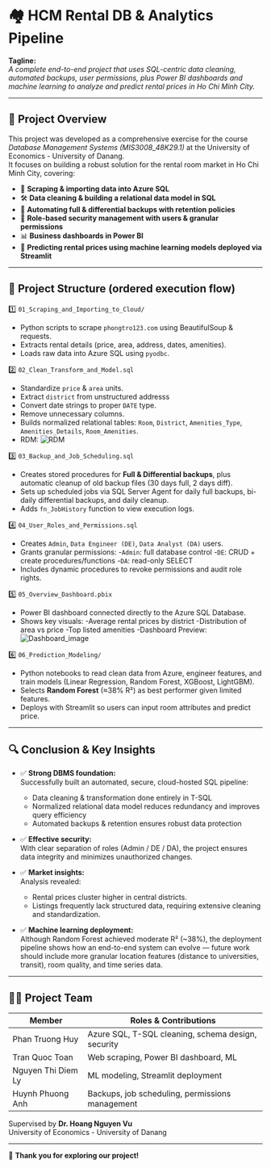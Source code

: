 # 🏘️ HCM Rental DB & Analytics Pipeline

**Tagline:**  
*A complete end-to-end project that uses SQL-centric data cleaning, automated backups, user permissions, plus Power BI dashboards and machine learning to analyze and predict rental prices in Ho Chi Minh City.*

---

## 📌 Project Overview

This project was developed as a comprehensive exercise for the course *Database Management Systems (MIS3008_48K29.1)* at the University of Economics - University of Danang.  
It focuses on building a robust solution for the rental room market in Ho Chi Minh City, covering:

- 🐍 **Scraping & importing data into Azure SQL**
- 🛠 **Data cleaning & building a relational data model in SQL**
- 💾 **Automating full & differential backups with retention policies**
- 🔐 **Role-based security management with users & granular permissions**
- 📊 **Business dashboards in Power BI**
- 🤖 **Predicting rental prices using machine learning models deployed via Streamlit**

---

## 📂 Project Structure (ordered execution flow)

1️⃣ `01_Scraping_and_Importing_to_Cloud/`  
- Python scripts to scrape `phongtro123.com` using BeautifulSoup & requests.
- Extracts rental details (price, area, address, dates, amenities).
- Loads raw data into Azure SQL using `pyodbc`.

2️⃣ `02_Clean_Transform_and_Model.sql`  
- Standardize `price` & `area` units.
- Extract `district` from unstructured addresss
- Convert date strings to proper `DATE` type.
- Remove unnecessary columns.
- Builds normalized relational tables: `Room`, `District`, `Amenities_Type`, `Amenities_Details`, `Room_Amenities`.
- RDM: ![RDM](https://github.com/user-attachments/assets/616c9bd8-a441-4cd4-9707-d8e3ab9b80fe)

3️⃣ `03_Backup_and_Job_Scheduling.sql`  
- Creates stored procedures for **Full & Differential backups**, plus automatic cleanup of old backup files (30 days full, 2 days diff).
- Sets up scheduled jobs via SQL Server Agent for daily full backups, bi-daily differential backups, and daily cleanup.
- Adds `fn_JobHistory` function to view execution logs.

4️⃣ `04_User_Roles_and_Permissions.sql`  
- Creates `Admin`, `Data Engineer (DE)`, `Data Analyst (DA)` users.
- Grants granular permissions:
       -`Admin`: full database control
       -`DE`: CRUD + create procedures/functions
       -`DA`: read-only SELECT
- Includes dynamic procedures to revoke permissions and audit role rights.

5️⃣ `05_Overview_Dashboard.pbix`  
- Power BI dashboard connected directly to the Azure SQL Database.
- Shows key visuals:
       -Average rental prices by district
       -Distribution of area vs price
       -Top listed amenities
       -Dashboard Preview:
           ![Dashboard_image](https://github.com/user-attachments/assets/fb5cef2a-1200-4994-92a3-265008956c98)

6️⃣ `06_Prediction_Modeling/`  
- Python notebooks to read clean data from Azure, engineer features, and train models (Linear Regression, Random Forest, XGBoost, LightGBM).
- Selects **Random Forest** (≈38% R²) as best performer given limited features.
- Deploys with Streamlit so users can input room attributes and predict price.

---

## 🔍 Conclusion & Key Insights

- ✅ **Strong DBMS foundation:**  
  Successfully built an automated, secure, cloud-hosted SQL pipeline:
    - Data cleaning & transformation done entirely in T-SQL
    - Normalized relational data model reduces redundancy and improves query efficiency
    - Automated backups & retention ensures robust data protection

- ✅ **Effective security:**  
  With clear separation of roles (Admin / DE / DA), the project ensures data integrity and minimizes unauthorized changes.

- ✅ **Market insights:**  
  Analysis revealed:
    - Rental prices cluster higher in central districts.
    - Listings frequently lack structured data, requiring extensive cleaning and standardization.

- ✅ **Machine learning deployment:**  
  Although Random Forest achieved moderate R² (~38%), the deployment pipeline shows how an end-to-end system can evolve — future work should include more granular location features (distance to universities, transit), room quality, and time series data.

---

## 👨‍🎓 Project Team

| Member                 | Roles & Contributions                  |
|-------------------------|--------------------------------------|
| Phan Truong Huy         | Azure SQL, T-SQL cleaning, schema design, security |
| Tran Quoc Toan          | Web scraping, Power BI dashboard, ML |
| Nguyen Thi Diem Ly      | ML modeling, Streamlit deployment |
| Huynh Phuong Anh        | Backups, job scheduling, permissions management |

Supervised by **Dr. Hoang Nguyen Vu**  
University of Economics - University of Danang

---

🎉 **Thank you for exploring our project!**
